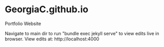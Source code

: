 # GeorgiaC.github.io
Portfolio Website

Navigate to main dir to run "bundle exec jekyll serve" to view edits live in browser. View edits at: http://localhost:4000
